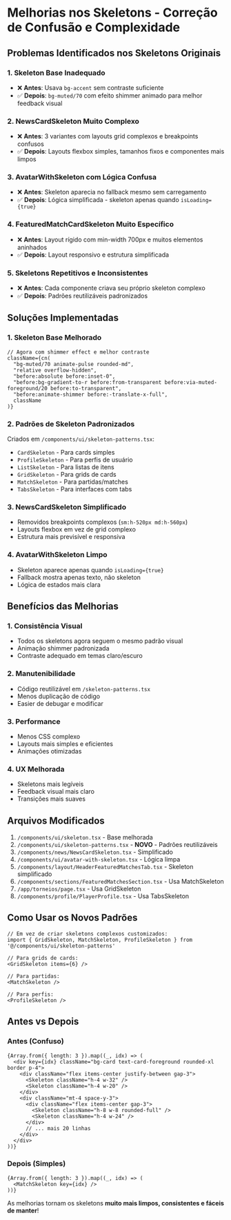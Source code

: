 # Melhorias nos Skeletons - Correção de Confusão e Complexidade

## Problemas Identificados nos Skeletons Originais

### 1. **Skeleton Base Inadequado**
- ❌ **Antes**: Usava `bg-accent` sem contraste suficiente
- ✅ **Depois**: `bg-muted/70` com efeito shimmer animado para melhor feedback visual

### 2. **NewsCardSkeleton Muito Complexo**
- ❌ **Antes**: 3 variantes com layouts grid complexos e breakpoints confusos
- ✅ **Depois**: Layouts flexbox simples, tamanhos fixos e componentes mais limpos

### 3. **AvatarWithSkeleton com Lógica Confusa**
- ❌ **Antes**: Skeleton aparecia no fallback mesmo sem carregamento
- ✅ **Depois**: Lógica simplificada - skeleton apenas quando `isLoading={true}`

### 4. **FeaturedMatchCardSkeleton Muito Específico**
- ❌ **Antes**: Layout rígido com min-width 700px e muitos elementos aninhados
- ✅ **Depois**: Layout responsivo e estrutura simplificada

### 5. **Skeletons Repetitivos e Inconsistentes**
- ❌ **Antes**: Cada componente criava seu próprio skeleton complexo
- ✅ **Depois**: Padrões reutilizáveis padronizados

## Soluções Implementadas

### 1. **Skeleton Base Melhorado**
```tsx
// Agora com shimmer effect e melhor contraste
className={cn(
  "bg-muted/70 animate-pulse rounded-md",
  "relative overflow-hidden",
  "before:absolute before:inset-0",
  "before:bg-gradient-to-r before:from-transparent before:via-muted-foreground/20 before:to-transparent",
  "before:animate-shimmer before:-translate-x-full",
  className
)}
```

### 2. **Padrões de Skeleton Padronizados**
Criados em `/components/ui/skeleton-patterns.tsx`:

- `CardSkeleton` - Para cards simples
- `ProfileSkeleton` - Para perfis de usuário
- `ListSkeleton` - Para listas de itens
- `GridSkeleton` - Para grids de cards
- `MatchSkeleton` - Para partidas/matches
- `TabsSkeleton` - Para interfaces com tabs

### 3. **NewsCardSkeleton Simplificado**
- Removidos breakpoints complexos (`sm:h-520px md:h-560px`)
- Layouts flexbox em vez de grid complexo
- Estrutura mais previsível e responsiva

### 4. **AvatarWithSkeleton Limpo**
- Skeleton aparece apenas quando `isLoading={true}`
- Fallback mostra apenas texto, não skeleton
- Lógica de estados mais clara

## Benefícios das Melhorias

### 1. **Consistência Visual**
- Todos os skeletons agora seguem o mesmo padrão visual
- Animação shimmer padronizada
- Contraste adequado em temas claro/escuro

### 2. **Manutenibilidade**
- Código reutilizável em `/skeleton-patterns.tsx`
- Menos duplicação de código
- Easier de debugar e modificar

### 3. **Performance**
- Menos CSS complexo
- Layouts mais simples e eficientes
- Animações otimizadas

### 4. **UX Melhorada**
- Skeletons mais legíveis
- Feedback visual mais claro
- Transições mais suaves

## Arquivos Modificados

1. `/components/ui/skeleton.tsx` - Base melhorada
2. `/components/ui/skeleton-patterns.tsx` - **NOVO** - Padrões reutilizáveis
3. `/components/news/NewsCardSkeleton.tsx` - Simplificado
4. `/components/ui/avatar-with-skeleton.tsx` - Lógica limpa
5. `/components/layout/HeaderFeaturedMatchesTab.tsx` - Skeleton simplificado
6. `/components/sections/FeaturedMatchesSection.tsx` - Usa MatchSkeleton
7. `/app/torneios/page.tsx` - Usa GridSkeleton
8. `/components/profile/PlayerProfile.tsx` - Usa TabsSkeleton

## Como Usar os Novos Padrões

```tsx
// Em vez de criar skeletons complexos customizados:
import { GridSkeleton, MatchSkeleton, ProfileSkeleton } from '@/components/ui/skeleton-patterns'

// Para grids de cards:
<GridSkeleton items={6} />

// Para partidas:
<MatchSkeleton />

// Para perfis:
<ProfileSkeleton />
```

## Antes vs Depois

### Antes (Confuso)
```tsx
{Array.from({ length: 3 }).map((_, idx) => (
  <div key={idx} className="bg-card text-card-foreground rounded-xl border p-4">
    <div className="flex items-center justify-between gap-3">
      <Skeleton className="h-4 w-32" />
      <Skeleton className="h-4 w-20" />
    </div>
    <div className="mt-4 space-y-3">
      <div className="flex items-center gap-3">
        <Skeleton className="h-8 w-8 rounded-full" />
        <Skeleton className="h-4 w-24" />
      </div>
      // ... mais 20 linhas
    </div>
  </div>
))}
```

### Depois (Simples)
```tsx
{Array.from({ length: 3 }).map((_, idx) => (
  <MatchSkeleton key={idx} />
))}
```

As melhorias tornam os skeletons **muito mais limpos, consistentes e fáceis de manter**!